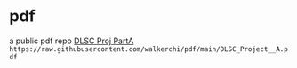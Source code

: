 # pdf
a public pdf repo
[DLSC Proj PartA](DLSC_Project__A.pdf)
`https://raw.githubusercontent.com/walkerchi/pdf/main/DLSC_Project__A.pdf`

